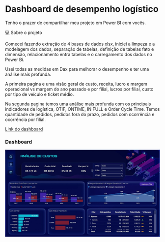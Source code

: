 # Dashboard de desempenho logístico

Tenho o prazer de compartilhar meu projeto em Power BI com vocês.

💻 Sobre o projeto

Comecei fazendo extração de 4 bases de dados xlsx, iniciei a limpeza e a modelagem dos dados, separação de tabelas, definição de tabelas fato e dimensão, relacionamento entra tabelas e o carregamento dos dados no Power Bi.

Usei todas as medidas em Dax para melhorar o desempenho e ter uma análise mais profunda.

A primeira pagina e uma visão geral de custo, receita, lucro e margem operacional vs margem do ano passado e por filial, lucros por filial, custo por tipo de veículo e ticket médio.

Na segunda pagina temos uma análise mais profunda com os principais indicadores de logística, OTIF, ONTIME, IN FULL e Order Cycle Time. Temos quantidade de pedidos, pedidos fora do prazo, pedidos com ocorrência e ocorrência por filial.

[Link do dashboard](https://app.powerbi.com/view?r=eyJrIjoiY2I3MDliOTctZmEzNS00NDM4LWI3MzMtMTAzN2JjNDNmZDUzIiwidCI6ImI4OTY0NzJkLWI4ZTMtNDE5Mi05ZTQ2LTVkNjExNTgwMTRhMCJ9&pageName=af486ac184f4c89b0a6d)

### Dashboard
![Image](https://github.com/DavidRherinson/Dashboard-de-desempenho-logistico/blob/main/image.jpeg)
